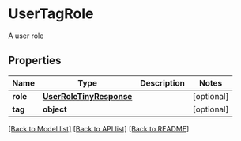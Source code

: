 # UserTagRole

A user role
## Properties
Name | Type | Description | Notes
------------ | ------------- | ------------- | -------------
**role** | [**UserRoleTinyResponse**](UserRoleTinyResponse.md) |  | [optional] 
**tag** | **object** |  | [optional] 

[[Back to Model list]](../README.md#documentation-for-models) [[Back to API list]](../README.md#documentation-for-api-endpoints) [[Back to README]](../README.md)


